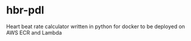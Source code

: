 # hbr-pdl
Heart beat rate calculator written in python for docker to be deployed on AWS ECR and Lambda
